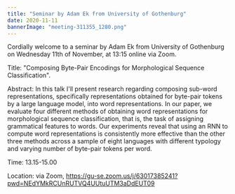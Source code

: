 ```yaml
---
title: "Seminar by Adam Ek from University of Gothenburg"
date: 2020-11-11
bannerImage: "meeting-311355_1280.png"
---
```

Cordially welcome to a seminar by Adam Ek from University of Gothenburg on Wednesday 11th of November, at 13:15 online via Zoom. 

Title: "Composing Byte-Pair Encodings for Morphological Sequence Classification".

Abstract: In this talk I'll present research regarding composing sub-word representations, specifically representations obtained for byte-pair tokens by a large language model, into word representations. In our paper, we evaluate four different methods of obtaining word representations for morphological sequence classification, that is, the task of assigning grammatical features to words. Our experiments reveal that using an RNN to compute word representations is consistently more effective than the other three methods across a sample of eight languages with different typology and varying number of byte-pair tokens per word.
 
Time: 13.15-15.00

Location: via Zoom, https://gu-se.zoom.us/j/63017385241?pwd=NEdYMkRCUnRUTVQ4UUtuUTM3aDdEUT09
